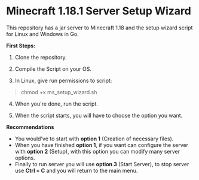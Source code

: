 # Minecraft 1.18.1 Server Setup Wizard

This repository has a jar server to Minecraft 1.18 and the setup wizard script for Linux and Windows in Go.

**First Steps:**

1. Clone the repository.

2. Compile the Script on your OS.

3. In Linux, give run permissions to script: 

> chmod +x ms_setup_wizard.sh

4. When you're done, run the script.

5. When the script starts, you will have to choose the option you want.

**Recommendations**
 
 - You would've to start with **option 1** (Creation of necessary files).
 - When you have finished **option 1**, if you want can configure the server with **option 2** (Setup), with this option you can modify many server options.
 - Finally to run server you will use **option 3** (Start Server), to stop server use **Ctrl + C** and you will return to the main menu.
